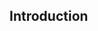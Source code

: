<div id="title">

## Introduction
</div>

<div id="body">

<include src="what/container-inParent-asPanel.md" boilerplate />
<include src="sequentialModels/container-inParent-asPanel.md" boilerplate />
<include src="iterativeModels/container-inParent-asPanel.md" boilerplate />
<include src="agileModels/container-inParent-asPanel.md" boilerplate />

</div>